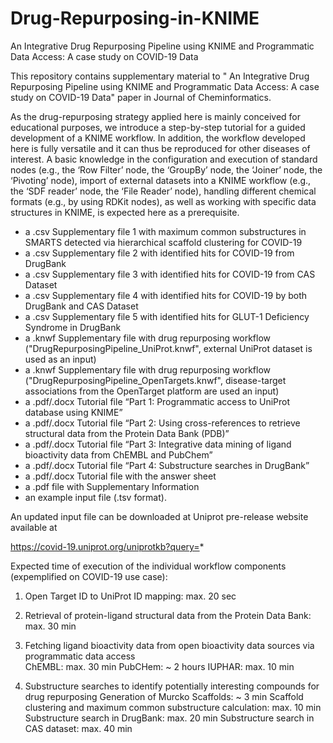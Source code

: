 # Drug-Repurposing-in-KNIME
An Integrative Drug Repurposing Pipeline using KNIME and Programmatic Data Access: A case study on COVID-19 Data

This repository contains supplementary material to "
An Integrative Drug Repurposing Pipeline using KNIME and Programmatic Data Access: A case study on COVID-19 Data" 
paper in Journal of Cheminformatics. 

As the drug-repurposing strategy applied here is mainly conceived for educational purposes, we introduce a step-by-step tutorial for a guided development of a KNIME workflow. In addition, the workflow developed here is fully versatile and it can thus be reproduced for other diseases of interest. A basic knowledge in the configuration and execution of standard nodes (e.g., the ‘Row Filter’ node, the ‘GroupBy’ node, the ‘Joiner’ node, the ‘Pivoting’ node), import of external datasets into a KNIME workflow (e.g., the ‘SDF reader’ node, the ‘File Reader’ node), handling different chemical formats (e.g., by using RDKit nodes), as well as working with specific data structures in KNIME, is expected here as a prerequisite. 

- a .csv Supplementary file 1 with maximum common substructures in SMARTS detected via hierarchical scaffold clustering for COVID-19
- a .csv Supplementary file 2 with identified hits for COVID-19 from DrugBank
- a .csv Supplementary file 3 with identified hits for COVID-19 from CAS Dataset
- a .csv  Supplementary file 4 with identified hits for COVID-19 by both DrugBank and CAS Dataset
- a .csv  Supplementary file 5 with identified hits for GLUT-1 Deficiency Syndrome in DrugBank
- a .knwf Supplementary file with drug repurposing workflow ("DrugRepurposingPipeline_UniProt.knwf", external UniProt dataset is used as an input)
- a .knwf Supplementary file with drug repurposing workflow ("DrugRepurposingPipeline_OpenTargets.knwf", disease-target associations from the OpenTarget platform are used an input)
- a .pdf/.docx Tutorial file “Part 1: Programmatic access to UniProt database using KNIME”
- a .pdf/.docx Tutorial file “Part 2: Using cross-references to retrieve structural data from the Protein Data Bank (PDB)”
- a .pdf/.docx Tutorial file “Part 3: Integrative data mining of ligand bioactivity data from ChEMBL and PubChem”
- a .pdf/.docx Tutorial file “Part 4: Substructure searches in DrugBank”
- a .pdf/.docx Tutorial file with the answer sheet
- a .pdf file with Supplementary Information
- an example input file (.tsv format). 

An updated input file can be downloaded at Uniprot pre-release website available at

https://covid-19.uniprot.org/uniprotkb?query=*



Expected time of execution of the individual workflow components (expemplified on COVID-19 use case):

1) Open Target ID to UniProt ID mapping: max. 20 sec
2) Retrieval of protein-ligand structural data from the Protein Data Bank: max. 30 min
3) Fetching ligand bioactivity data from open bioactivity data sources via programmatic data access    
      ChEMBL: max. 30 min
      PubCHem: ~ 2 hours
      IUPHAR: max. 10 min

4) Substructure searches to identify potentially interesting compounds for drug repurposing 
      Generation of Murcko Scaffolds: ~ 3 min
      Scaffold clustering and maximum common substructure calculation: max. 10 min
      Substructure search in DrugBank: max. 20 min
      Substructure search in CAS dataset: max. 40 min


